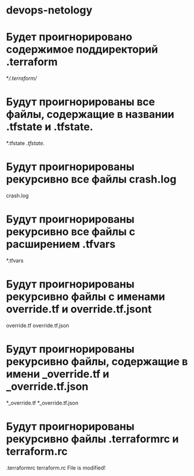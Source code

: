 # devops-netology
# Будет проигнорировано содержимое поддиректорий .terraform
**/.terraform/*

# Будут проигнорированы все файлы, содержащие в названии .tfstate и .tfstate.
*.tfstate
*.tfstate.*

# Будут проигнорированы рекурсивно все файлы crash.log
crash.log

# Будут проигнорированы рекурсивно все файлы с расширением .tfvars
*.tfvars

# Будут проигнорированы рекурсивно файлы с именами override.tf и override.tf.jsont
override.tf
override.tf.json
# Будут проигнорированы рекурсивно файлы, содержащие в имени _override.tf и _override.tf.json
*_override.tf
*_override.tf.json

# Будут проигнорированы рекурсивно файлы .terraformrc и terraform.rc 
.terraformrc
terraform.rc
File is modified!